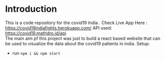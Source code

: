 # Introduction
This is a code repository for the covid19 India . 
Check Live App Here : https://covid19indiafights.herokuapp.com/
API used: https://covid19.mathdro.id/api
<br/>
The main aim pf this project was just to build a react based website that can be used to visualize the data about the covid19 patients in india.
Setup:
- run ```npm i && npm start```
